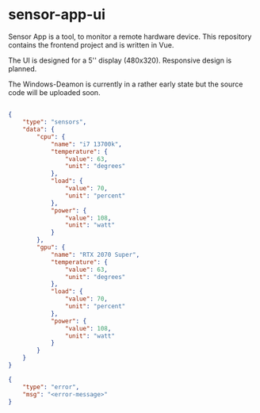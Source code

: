 # sensor-app-ui
Sensor App is a tool, to monitor a remote hardware device.
This repository contains the frontend project and is written in Vue.

The UI is designed for a 5'' display (480x320). Responsive design is planned.

The Windows-Deamon is currently in a rather early state but the source code will
be uploaded soon. 

## 
```json
{
    "type": "sensors",
    "data": {
        "cpu": {
            "name": "i7 13700k",
            "temperature": {
                "value": 63,
                "unit": "degrees"
            },
            "load": {
                "value": 70,
                "unit": "percent"
            },
            "power": {
                "value": 108,
                "unit": "watt"
            }
        },
        "gpu": {
            "name": "RTX 2070 Super",
            "temperature": {
                "value": 63,
                "unit": "degrees"
            },
            "load": {
                "value": 70,
                "unit": "percent"
            },
            "power": {
                "value": 108,
                "unit": "watt"
            }
        } 
    }
}

{
    "type": "error",
    "msg": "<error-message>"
}
```
